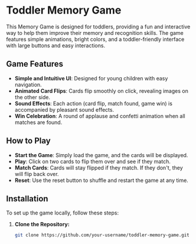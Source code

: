# Toddler Memory Game

This Memory Game is designed for toddlers, providing a fun and interactive way to help them improve their memory and recognition skills. The game features simple animations, bright colors, and a toddler-friendly interface with large buttons and easy interactions.

## Game Features

- **Simple and Intuitive UI**: Designed for young children with easy navigation.
- **Animated Card Flips**: Cards flip smoothly on click, revealing images on the other side.
- **Sound Effects**: Each action (card flip, match found, game win) is accompanied by pleasant sound effects.
- **Win Celebration**: A round of applause and confetti animation when all matches are found.

## How to Play

- **Start the Game**: Simply load the game, and the cards will be displayed.
- **Play**: Click on two cards to flip them over and see if they match.
- **Match Cards**: Cards will stay flipped if they match. If they don't, they will flip back over.
- **Reset**: Use the reset button to shuffle and restart the game at any time.

## Installation

To set up the game locally, follow these steps:

1. **Clone the Repository:**
   ```bash
   git clone https://github.com/your-username/toddler-memory-game.git
